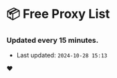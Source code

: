 # :package: Free Proxy List
### Updated every 15 minutes.

- Last updated: `2024-10-28 15:13`

:heart:
